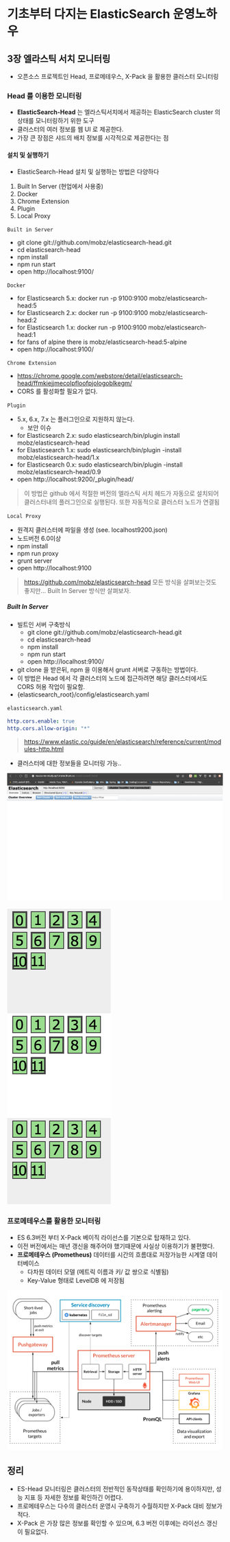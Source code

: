 # 기초부터 다지는 ElasticSearch 운영노하우

## 3장 엘라스틱 서치 모니터링
- 오픈소스 프로젝트인 Head, 프로메테우스, X-Pack 을 활용한 클러스터 모니터링

### Head 를 이용한 모니터링
- **ElasticSearch-Head** 는 엘라스틱서치에서 제공하는 ElasticSearch cluster 의 상태를 모니터링하기 위한 도구
- 클러스터의 여러 정보를 웹 UI 로 제공한다.
- 가장 큰 장점은 샤드의 배치 정보를 시각적으로 제공한다는 점

#### 설치 및 실행하기
- ElasticSearch-Head 설치 및 실행하는 방법은 다양하다
1. Built In Server (현업에서 사용중)
2. Docker
3. Chrome Extension
4. Plugin
5. Local Proxy

`Built in Server`
- git clone git://github.com/mobz/elasticsearch-head.git
- cd elasticsearch-head
- npm install
- npm run start
- open http://localhost:9100/

`Docker`
- for Elasticsearch 5.x: docker run -p 9100:9100 mobz/elasticsearch-head:5
- for Elasticsearch 2.x: docker run -p 9100:9100 mobz/elasticsearch-head:2
- for Elasticsearch 1.x: docker run -p 9100:9100 mobz/elasticsearch-head:1
- for fans of alpine there is mobz/elasticsearch-head:5-alpine
- open http://localhost:9100/

`Chrome Extension`
- https://chrome.google.com/webstore/detail/elasticsearch-head/ffmkiejjmecolpfloofpjologoblkegm/
- CORS 를 활성화할 필요가 없다.

`Plugin`
- 5.x, 6.x, 7.x 는 플러그인으로 지원하지 않는다.
    - 보안 이슈
- for Elasticsearch 2.x: sudo elasticsearch/bin/plugin install mobz/elasticsearch-head 
- for Elasticsearch 1.x: sudo elasticsearch/bin/plugin -install mobz/elasticsearch-head/1.x
- for Elasticsearch 0.x: sudo elasticsearch/bin/plugin -install mobz/elasticsearch-head/0.9
- open http://localhost:9200/_plugin/head/
> 이 방법은 github 에서 적절한 버전의 엘라스틱 서치 헤드가 자동으로 설치되어 클러스터내의 플러그인으로 실행된다.
> 또한 자동적으로 클러스터 노드가 연결됨

`Local Proxy`
- 원격지 클러스터에 파일을 생성 (see. localhost9200.json)
- 노드버전 6.0이상
- npm install
- npm run proxy
- grunt server
- open http://localhost:9100

> https://github.com/mobz/elasticsearch-head
> 모든 방식을 살펴보는것도 좋지만... Built In Server 방식만 살펴보자.

##### Built In Server
- 빌트인 서버 구축방식
  - git clone git://github.com/mobz/elasticsearch-head.git
  - cd elasticsearch-head
  - npm install
  - npm run start
  - open http://localhost:9100/
- git clone 을 받은뒤, npm 을 이용해서 grunt 서버로 구동하는 방법이다.
- 이 방법은 Head 에서 각 클러스터의 노드에 접근하려면 해당 클러스터에서도 CORS 허용 작업이 필요함.
- {elasticsearch_root}/config/elasticsearch.yaml

`elasticsearch.yaml`
```yaml
http.cors.enable: true
http.cors.allow-origin: "*"
```

> https://www.elastic.co/guide/en/elasticsearch/reference/current/modules-http.html

- 클러스터에 대한 정보들을 모니터링 가능..

![es-head](./images/es-head.png)

![es-head-cluster](./images/es-head-cluster.png)


### 프로메테우스를 활용한 모니터링
- ES 6.3버전 부터 X-Pack 베이직 라이선스를 기본으로 탑재하고 있다.
- 이전 버전에서는 매년 갱신을 해주어야 했기때문에 사실상 이용하기가 불편했다.
- **프로메테우스 (Prometheus)** 데이터를 시간의 흐름대로 저장가능한 시계열 데이터베이스
  - 다차원 데이터 모델 (메트릭 이름과 키/ 값 쌍으로 식별됨)
  - Key-Value 형태로 LevelDB 에 저장됨

![promethus-arch](./images/promethus-arch.png)


## 정리
- ES-Head 모니터링은 클러스터의 전반적인 동작상태를 확인하기에 용이하지만, 성능 지표 등 자세한 정보를 확인하긴 어렵다.
- 프로메테우스는 다수의 클러스터 운영시 구축하기 수월하지만 X-Pack 대비 정보가 적다.
- X-Pack 은 가장 많은 정보를 확인할 수 있으며, 6.3 버전 이후에는 라이선스 갱신이 필요없다.

